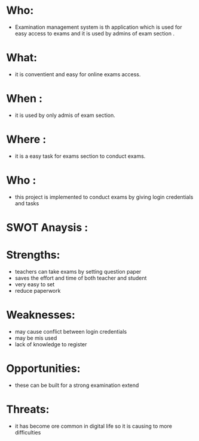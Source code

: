 
# Who:
* Examination management system is th application which is used for easy access to exams and it is used by admins of exam section .
# What:
* it is conventient and easy for online exams access.
# When :
* it is used by only admis of exam section.
# Where :
* it is a easy task for exams section to conduct exams.
# Who :
*  this project is implemented to conduct exams by giving login credentials and tasks
# SWOT Anaysis :

# Strengths:
* teachers can take exams by setting question paper
* saves the effort and time of both teacher and student
* very easy to set 
* reduce paperwork


# Weaknesses:
* may cause conflict between login credentials 
* may be mis used
* lack of knowledge to register


# Opportunities:
* these can be built for a strong examination extend


# Threats:
* it has become ore common in digital life so it is causing to more difficulties
